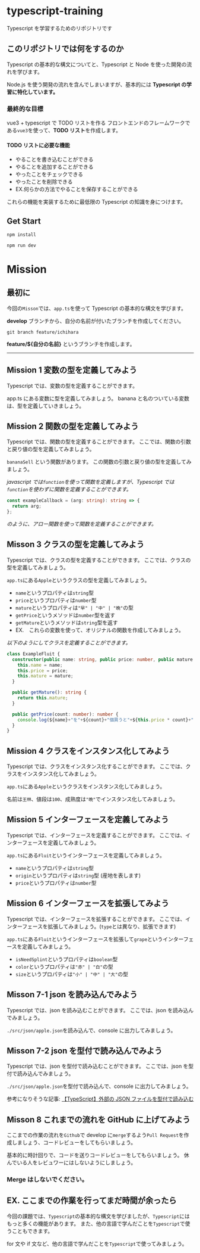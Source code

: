 # typescript-training

Typescript を学習するためのリポジトリです

## このリポジトリでは何をするのか

Typescript の基本的な構文についてと、Typescript と Node を使った開発の流れを学びます。

Node.js を使う開発の流れを含んでしまいますが、基本的には **Typescript の学習に特化しています。**

### 最終的な目標

vue3 + typescript で TODO リストを作る
フロントエンドのフレームワークである`vue3`を使って、**TODO リスト**を作成します。

#### TODO リストに必要な機能

- やることを書き込むことができる
- やることを追加することができる
- やったことをチェックできる
- やったことを削除できる
- EX.何らかの方法でやることを保存することができる

これらの機能を実装するために最低限の Typescript の知識を身につけます。

## Get Start

```bash
npm install

npm run dev
```

# Mission

## 最初に

今回の`Misson`では、`app.ts`を使って Typescript の基本的な構文を学びます。

**develop** ブランチから、自分の名前が付いたブランチを作成してください。

```
git branch feature/ichihara
```

**feature/${自分の名前}** というブランチを作成します。

---

## Mission 1 変数の型を定義してみよう

Typescript では、変数の型を定義することができます。

app.ts にある変数に型を定義してみましょう。
banana と名のついている変数は、型を定義していきましょう。

## Mission 2 関数の型を定義してみよう

Typescript では、関数の型を定義することができます。
ここでは、関数の引数と戻り値の型を定義してみましょう。

`bananaSell` という関数があります。
この関数の引数と戻り値の型を定義してみましょう。

_javascript では`function`を使って関数を定義しますが、Typescript では`function`を使わずに関数を定義することができます。_

```typescript
const exampleCallback = (arg: string): string => {
  return arg;
};
```

_のように、アロー関数を使って関数を定義することができます。_

## Misson 3 クラスの型を定義してみよう

Typescript では、クラスの型を定義することができます。
ここでは、クラスの型を定義してみましょう。

`app.ts`にある`Apple`というクラスの型を定義してみましょう。

- `name`というプロパティは`string`型
- `price`というプロパティは`number`型
- `mature`というプロパティは`"早" | "中" | "晩"`の型
- `getPrice`というメソッドは`number`型を返す
- `getMature`というメソッドは`string`型を返す
- EX.　これらの変数を使って、オリジナルの関数を作成してみましょう。

_以下のようにしてクラスを定義することができます。_

```typescript
class ExampleFluit {
  constructor(public name: string, public price: number, public mature: "早" | "中" | "晩") {
    this.name = name;
    this.price = price;
    this.mature = mature;
  }

  public getMature(): string {
    return this.mature;
  }

  public getPrice(count: number): number {
    console.log(${name}+"を"+${count}+"個買うと"+${this.price * count}+"円です。");
  }
}
```

## Mission 4 クラスをインスタンス化してみよう

Typescript では、クラスをインスタンス化することができます。
ここでは、クラスをインスタンス化してみましょう。

`app.ts`にある`Apple`というクラスをインスタンス化してみましょう。

名前は`王林`、値段は`100`、成熟度は`"晩"`でインスタンス化してみましょう。

## Mission 5 インターフェースを定義してみよう

Typescript では、インターフェースを定義することができます。
ここでは、インターフェースを定義してみましょう。

`app.ts`にある`Fluit`というインターフェースを定義してみましょう。

- `name`というプロパティは`string`型
- `origin`というプロパティは`string`型 (産地を表します)
- `price`というプロパティは`number`型

## Mission 6 インターフェースを拡張してみよう

Typescript では、インターフェースを拡張することができます。
ここでは、インターフェースを拡張してみましょう。(`type`とは異なり、拡張できます)

`app.ts`にある`Fluit`というインターフェースを拡張して`grape`というインターフェースを定義してみましょう。

- `isNeedSplint`というプロパティは`boolean`型
- `color`というプロパティは`"赤" | "白"`の型
- `size`というプロパティは`"小" | "中" | "大"`の型

## Misson 7-1 json を読み込んでみよう

Typescript では、json を読み込むことができます。
ここでは、json を読み込んでみましょう。

`./src/json/apple.json`を読み込んで、console に出力してみましょう。

## Misson 7-2 json を型付で読み込んでみよう

Typescript では、json を型付で読み込むことができます。
ここでは、json を型付で読み込んでみましょう。

`./src/json/apple.json`を型付で読み込んで、console に出力してみましょう。

参考になりそうな記事: [【TypeScript】外部の JSON ファイルを型付で読み込む](https://www.i-ryo.com/entry/2020/11/20/081558)

## Misson 8 これまでの流れを GitHub に上げてみよう

ここまでの作業の流れを`Github`で develop に`merge`するよう`Pull Request`を作成しましょう、コードレビューをしてもらいましょう。

基本的に時計回りで、コードを送りコードレビューをしてもらいましょう。
休んでいる人をレビュワーにはしないようにしましょう。

### Merge はしないでください。

## EX. ここまでの作業を行ってまだ時間が余ったら

今回の課題では、`Typescript`の基本的な構文を学びましたが、`Typescript`にはもっと多くの機能があります。
また、他の言語で学んだことを`Typescript`で使うこともできます。

for 文や if 文など、他の言語で学んだことを`Typescript`で使ってみましょう。
